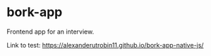 # bork-app
Frontend app for an interview.

Link to test: https://alexanderutrobin11.github.io/bork-app-native-js/
